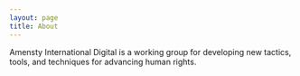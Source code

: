 ```yaml
---
layout: page
title: About
---
```


Amensty International Digital is a working group for developing new tactics, tools, and techniques for advancing human rights.
